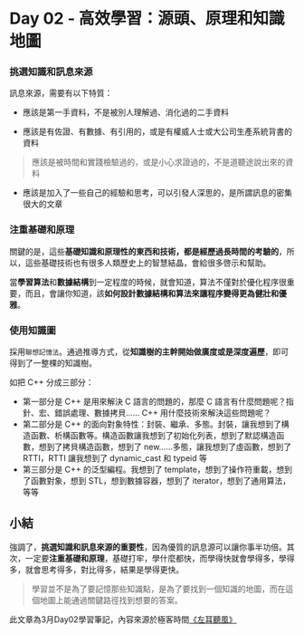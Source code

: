 # Day 02 - 高效學習：源頭、原理和知識地圖

### 挑選知識和訊息來源

訊息來源，需要有以下特質：

- 應該是第一手資料，不是被別人理解過、消化過的二手資料

- 應該是有佐證、有數據、有引用的，或是有權威人士或大公司生產系統背書的資料
> 應該是被時間和實踐檢驗過的，或是小心求證過的，不是道聽途說出來的資料

- 應該是加入了一些自己的經驗和思考，可以引發人深思的，是所謂訊息的密集很大的文章

### 注重基礎和原理

關鍵的是，這些**基礎知識和原理性的東西和技術，都是經歷過長時間的考驗的**，所以，這些基礎技術也有很多人類歷史上的智慧結晶，會給很多啓示和幫助。

當**學習算法**和**數據結構**到一定程度的時候，就會知道，算法不僅對於優化程序很重要，而且，會讓你知道，該**如何設計數據結構和算法來讓程序變得更為健壯和優雅**。

### 使用知識圖

採用`聯想記憶法`。通過推導方式，從**知識樹的主幹開始做廣度或是深度遍歷**，即可得到了一整棵的知識樹。

如把 C++ 分成三部分：
- 第一部分是 C++ 是用來解決 C 語言的問題的，那麼 C 語言有什麼問題呢？指針、宏、錯誤處理、數據拷貝…… C++ 用什麼技術來解決這些問題呢？
- 第二部分是 C++ 的面向對象特性：封裝、繼承、多態。封裝，讓我想到了構造函數、析構函數等。構造函數讓我想到了初始化列表，想到了默認構造函數，想到了拷貝構造函數，想到了 new……多態，讓我想到了虛函數，想到了 RTTI，RTTI 讓我想到了 dynamic_cast 和 typeid 等
- 第三部分是 C++ 的泛型編程。我想到了 template，想到了操作符重載，想到了函數對象，想到 STL，想到數據容器，想到了 iterator，想到了通用算法，等等

## 小結

強調了，**挑選知識和訊息來源的重要性**，因為優質的訊息源可以讓你事半功倍。其次，一定要**注重基礎和原理**，基礎打牢，學什麼都快，而學得快就會學得多，學得多，就會思考得多，對比得多，結果是學得更快。

> 學習並不是為了要記憶那些知識點，是為了要找到一個知識的地圖，而在這個地圖上能通過關鍵路徑找到想要的答案。

此文章為3月Day02學習筆記，內容來源於極客時間[《左耳聽風》](https://time.geekbang.org/column/article/14271)